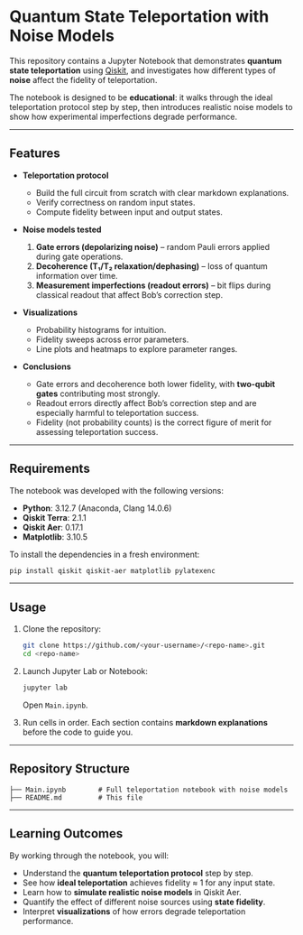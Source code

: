 # Quantum State Teleportation with Noise Models

This repository contains a Jupyter Notebook that demonstrates **quantum state teleportation** using [Qiskit](https://qiskit.org/), and investigates how different types of **noise** affect the fidelity of teleportation.

The notebook is designed to be **educational**: it walks through the ideal teleportation protocol step by step, then introduces realistic noise models to show how experimental imperfections degrade performance.

---

## Features

- **Teleportation protocol**
  - Build the full circuit from scratch with clear markdown explanations.
  - Verify correctness on random input states.
  - Compute fidelity between input and output states.

- **Noise models tested**
  1. **Gate errors (depolarizing noise)** – random Pauli errors applied during gate operations.
  2. **Decoherence (T₁/T₂ relaxation/dephasing)** – loss of quantum information over time.
  3. **Measurement imperfections (readout errors)** – bit flips during classical readout that affect Bob’s correction step.

- **Visualizations**
  - Probability histograms for intuition.
  - Fidelity sweeps across error parameters.
  - Line plots and heatmaps to explore parameter ranges.

- **Conclusions**
  - Gate errors and decoherence both lower fidelity, with **two-qubit gates** contributing most strongly.
  - Readout errors directly affect Bob’s correction step and are especially harmful to teleportation success.
  - Fidelity (not probability counts) is the correct figure of merit for assessing teleportation success.

---

## Requirements

The notebook was developed with the following versions:

- **Python**: 3.12.7 (Anaconda, Clang 14.0.6)
- **Qiskit Terra**: 2.1.1
- **Qiskit Aer**: 0.17.1
- **Matplotlib**: 3.10.5

To install the dependencies in a fresh environment:

```bash
pip install qiskit qiskit-aer matplotlib pylatexenc
```

---

## Usage

1. Clone the repository:
   ```bash
   git clone https://github.com/<your-username>/<repo-name>.git
   cd <repo-name>
   ```

2. Launch Jupyter Lab or Notebook:
   ```bash
   jupyter lab
   ```
   Open `Main.ipynb`.

3. Run cells in order. Each section contains **markdown explanations** before the code to guide you.

---

## Repository Structure

```
├── Main.ipynb        # Full teleportation notebook with noise models
├── README.md         # This file
```

---

## Learning Outcomes

By working through the notebook, you will:

- Understand the **quantum teleportation protocol** step by step.
- See how **ideal teleportation** achieves fidelity ≈ 1 for any input state.
- Learn how to **simulate realistic noise models** in Qiskit Aer.
- Quantify the effect of different noise sources using **state fidelity**.
- Interpret **visualizations** of how errors degrade teleportation performance.
